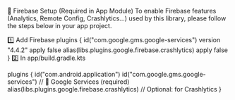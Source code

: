 <!-- GETTING STARTED -->

🔧 Firebase Setup (Required in App Module)
To enable Firebase features (Analytics, Remote Config, Crashlytics...) used by this library, please follow the steps below in your app project.

1️⃣ Add Firebase 
 plugins {
        id("com.google.gms.google-services") version "4.4.2" apply false
        alias(libs.plugins.google.firebase.crashlytics) apply false
    }
2️⃣ In app/build.gradle.kts

plugins {
    id("com.android.application")
    id("com.google.gms.google-services")                     // 🔧 Google Services (required)
    alias(libs.plugins.google.firebase.crashlytics)          // Optional: for Crashlytics
}


  
